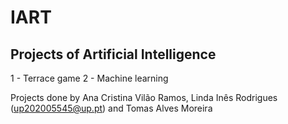 # IART
## Projects of Artificial Intelligence 

1 - Terrace game
2 - Machine learning

Projects done by Ana Cristina Vilão Ramos, Linda Inês Rodrigues (up202005545@up.pt) and Tomas Alves Moreira
